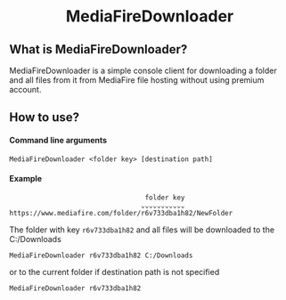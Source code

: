<div align="center">
  <h1>MediaFireDownloader</h1>
</div>

## What is MediaFireDownloader?
MediaFireDownloader is a simple console client for downloading a folder and all files from it from MediaFire file hosting without using premium account.

## How to use?

#### Command line arguments
```
MediaFireDownloader <folder key> [destination path]
```

#### Example
```
                                  folder key
                                 ⌄⌄⌄⌄⌄⌄⌄⌄⌄⌄⌄
https://www.mediafire.com/folder/r6v733dba1h82/NewFolder
```
The folder with key `r6v733dba1h82` and all files will be downloaded to the C:/Downloads
```
MediaFireDownloader r6v733dba1h82 С:/Downloads
```
or to the current folder if destination path is not specified
```
MediaFireDownloader r6v733dba1h82
```
